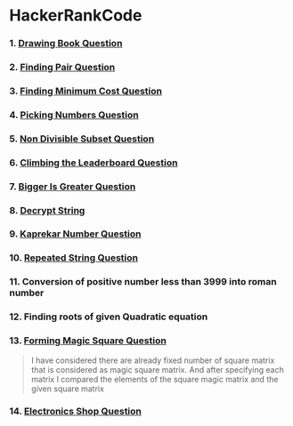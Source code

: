 # HackerRankCode
### 1.  [Drawing Book Question](https://www.hackerrank.com/challenges/drawing-book/problem)
### 2.  [Finding Pair Question](https://www.hackerrank.com/challenges/sock-merchant)
### 3.  [Finding Minimum Cost Question](https://practice.geeksforgeeks.org/problems/minimum-cost-of-ropes-1587115620/0)
### 4.  [Picking Numbers Question](https://www.hackerrank.com/challenges/picking-numbers/problem)
### 5.  [Non Divisible Subset Question](https://www.hackerrank.com/challenges/non-divisible-subset/problem)
### 6.  [Climbing the Leaderboard Question](https://www.hackerrank.com/challenges/climbing-the-leaderboard/problem)
### 7.  [Bigger Is Greater Question](https://www.hackerrank.com/challenges/bigger-is-greater/problem)
### 8.  [Decrypt String](https://www.hackerrank.com/contests/code-breaker-bethem-challenge/challenges/decryption)
### 9.  [Kaprekar Number Question](https://www.hackerrank.com/challenges/kaprekar-numbers/problem)
### 10. [Repeated String Question](https://www.hackerrank.com/challenges/repeated-string/problem)
### 11. Conversion of positive number less than 3999 into roman number
### 12. Finding roots of given Quadratic equation
### 13. [Forming Magic Square Question](https://www.hackerrank.com/challenges/magic-square-forming/problem)
> I have considered there are already fixed number of square matrix that is considered as magic square matrix. And after specifying each matrix I compared the elements of the square magic matrix and the given square matrix
### 14. [Electronics Shop Question](https://www.hackerrank.com/challenges/electronics-shop/problem)

